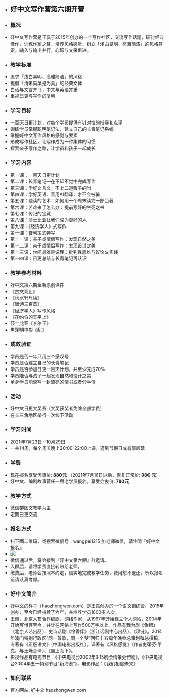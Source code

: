- ## ​好中文写作营第六期开营
- ### 概况
- 好中文写作营是王佩于2015年创办的一个写作社区，交流写作话题，研讨经典佳作，训练作家之耳，培养风格感觉，树立「浅白易明、高雅简洁」的风格意识。输入与输出并行，心智与文采俱进。
- ### 教学标准
- 追求「浅白易明、高雅简洁」的风格
- 提倡「清晰简单是为真」的经典文体
- 白话与文言齐飞，中文与英语并重
- 重视日更与写作的复利
- ### 学习目标
- 一百天日更计划，对每个学员提供有针对性的指导和点评
- 训练学员掌握聪明笔记法，建立自己的长青笔记系统
- 掌握好中文写作风格的感觉与要素
- 形成写作社区，让写作成为一种集体的习惯
- 探索亲子写作之路，让学员和孩子一起成长
- ### 学习内容
- 第一课：一百天日更计划
- 第二课：长青笔记—在不知不觉中完成写作
- 第三课：学好文言文，不上二道贩子的当
- 第四课：学好英语、善用AI翻译，才不会被骗
- 第五课：速读的艺术：如何用一个周末读完一部巨著
- 第六课：苦难来了怎么办：提前写好的生死之书
- 第七课：传记的宝藏
- 第八课：莎士比亚让我们成为更好的人
- 第九课：《经济学人》式写作
- 第十课：普利策式特写
- 第十一课：亲子或情侣写作：发现自然之美
- 第十二课：亲子或情侣写作：发现设计之美
- 第十三课：世间最难是说理：批判性思维与议论文实践
- 第十四课：日更总结与长青笔记再认识
- ### 教学参考材料
- 好中文第六期全新原创课件
- 《古文观止》
- 《秋水轩尺牍》
- 《唐诗三百首》
- 《经济学人》写作风格
- 《在约伯的天平上》
- 莎士比亚《李尔王》
- 黑泽明电影《乱》
- ### 成效验证
- 学员是否一年只用三个感叹号
- 学员是否建立自己的长青笔记
- 学员是否参加日更一百天计划，并至少完成70%
- 学员能否与孩子一起发现自然和设计之美
- 单身学员能否写一封漂亮的情书或者分手信
- ### 活动
- 好中文日更大奖赛（大奖获奖者免除全部学费）
- 在长三角地区举行一次线下活动
- ### 学习时间
- 2021年7月23日--10月29日
- 一共14周，每个周五晚上20:00-22:00上课，遇到节假日或有事顺延
- ### 学费
- 现在报名享受优惠价: **880元** （2021年7月16日以后，恢复正常价: **980 元**）
- 好中文、编剧故事营任一届老学员报名，享受会友价: **780元**
- ### 教学方式
- 微信群图文教学为主
- 定期日更交流
- ### 报名方式
- 扫下面二维码，或搜索微信号：wangpei1215 加老师微信，请注明『好中文报名』
- ![](https://mmbiz.qpic.cn/sz_mmbiz_jpg/sCQD9pMXCWNRacYmUsT6amnGMx6bXQFIW8ia0HCWrSibY86IbZK1lUmBseljFqSia1lsQFr1X8RVicYBODpJsBoaxQ/640?wx_fmt=jpeg)
- 微信通过后，将会接到『好中文第六期』群邀请。
- 入群后，请将学费直接转账给老师。
- 缴费后，老师会按照本约定，信实地完成教学任务，费用恕不退还，所以报名前请认真考虑。
- ### 好中文简介
- 好中文的样子（haozhongwen.com）是王佩创办的一个语文训练营，2015年创办，至今已经持续了六年，共培养学员1800多人次。
- 王佩，北京人艺合作编剧，网络作家，从1997年开始建立个人网站，2004年开始写博客至今，共计在网络上写作500万字以上。作品有舞台剧《鱼眼》（北京人艺出品）、史诗话剧《怜香伴》（浙江话剧中心出品）、《项链》。2014年澳门特别行政区”同一首歌，同一个梦”回归十五周年晚会总策划和总撰稿。专著有《正版语文》（中国电影出版社）。译著有《风格感觉》（作者史蒂芬·平克，与王烁合译）、《自上而下》。
- 影视作品有电视节目：《中央电视台2002年3·15晚会情景史诗剧》，《中央电视台2004年五一特别节目“新海港”》，电影作品：《我们相信未来》
- ### 如何联系
- 官方网站: 好中文 haozhongwen.com
